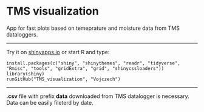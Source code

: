 # TMS visualization
App for fast plots based on temeprature and moisture data from TMS dataloggers.

---
Try it on [shinyapps.io](https://labenvmicro.shinyapps.io/TMS_app/) or start R and type:
```
install.packages(c("shiny", "shinythemes", "readr", "tidyverse", "Rmisc", "tools", "gridExtra", "grid", "shinycssloaders"))
library(shiny)
runGitHub("TMS_visualization", "Vojczech") 
```
---

**.csv**  file with prefix **data** downloaded from TMS datalogger is necessary. Data can be easily fileterd by date.
 
